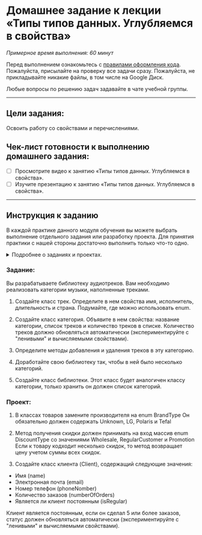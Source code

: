 # Домашнее задание к лекции «Типы типов данных. Углубляемся в свойства»

_Примерное время выполнения: 60 минут_

Перед выполнением ознакомьтесь с [правилами оформления кода](https://github.com/netology-code/bios-2-homeworks/blob/master/swift-code-syle-guide.md).
Пожалуйста, присылайте на проверку все задачи сразу.
Пожалуйста, не прикладывайте никакие файлы, в том числе на Google Диск.

Любые вопросы по решению задач задавайте в чате учебной группы.

_______
## Цели задания:

Освоить работу со свойствами и перечислениями.

## Чек-лист готовности к выполнению домашнего задания:

- [ ] Просмотрите видео к занятию «Типы типов данных. Углубляемся в свойства».
- [ ] Изучите презентацию к занятию «Типы типов данных. Углубляемся в свойства».

----------------------

## Инструкция к заданию
В каждой практике данного модуля обучения вы можете выбрать выполнение отдельного задания или разработку проекта.
Для принятия практики с нашей стороны достаточно выполнить только что-то одно.
<details>
    <summary>Подробнее о заданиях и проектах.</summary>

1. Проект - В рамках данного модуля мы предлагаем разработать проект. 
Каждая следующая практика в рамках проекта будет базироваться на выполненной практике к предыдущему занятию и закреплять новые знания.
По итогам вы получите полностью разработанный вами относительно крупный индивидуальный проект.

2. Задание - Это полностью отдельная практика для закрепления информации с занятия.
При выборе этого формата вы не потеряете никакой информации с курса.
Если у вас немного времени на обучение, мы рекомендуем выбрать данный тип практики.

Вы можете перейти на задания, если не справляетесь с отдельными темами по проекту, в любой момент.
Вы можете начать разработку проекта в любой момент, однако при этом вы должны будете выполнить и предыдущие практики по проекту.
</details>

### Задание:

Вы разрабатываете библиотеку аудиотреков. 
Вам необходимо реализовать категории музыки, наполненные треками.

1. Создайте класс трек.
Определите в нем свойства имя, исполнитель, длительность и страна. Подумайте, где можно использовать enum.

2. Создайте класс категория.
Объявите в нем свойства: название категории, список треков и количество треков в списке.
Количество треков должно обновляться автоматически (экспериментируйте с "ленивыми" и вычисляемыми свойствами).

3. Определите методы добавления и удаления треков в эту категорию.

4. Доработайте свою библиотеку так, чтобы в ней было несколько категорий.

5. Создайте класс библиотеки. 
Этот класс будет аналогичен классу категории, только хранить он должен список категорий.


### Проект:

1. В классах товаров замените производителя на enum BrandType 
Он обязательно должен содержать Unknown, LG, Polaris и Tefal

2. Метод получения скидки должен принимать на вход массив enum DiscountType со значениями Wholesale, RegularCustomer и Promotion
Если к товару кодходит несколько скидок, то метод возвращает цену учетом суммы всех скидок. 

3. Создайте класс клиента (Client), содержащий следующие значения:
  * Имя (name)
  * Электронная почта (email)
  * Номер телефон (phoneNomber)
  * Количество заказов (numberOfOrders)
  * Является ли клиент постоянным (isRegular)

Клиент является постоянным, если он сделал 5 или более заказов, статус должен обновляться автоматически (экспериментируйте с "ленивыми" и вычисляемыми свойствами).

